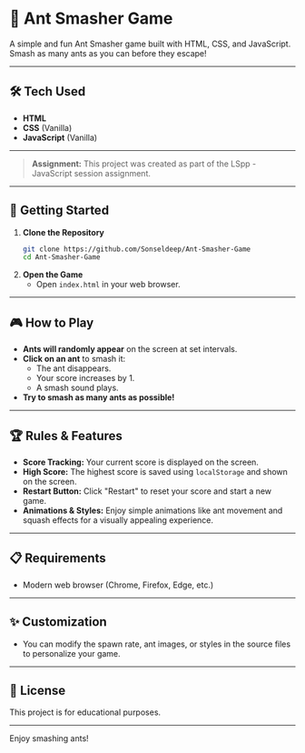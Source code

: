 # 🐜 Ant Smasher Game

A simple and fun Ant Smasher game built with HTML, CSS, and JavaScript. Smash as many ants as you can before they escape!

---

## 🛠️ Tech Used

- **HTML**
- **CSS** (Vanilla)
- **JavaScript** (Vanilla)

---

> **Assignment:** This project was created as part of the LSpp - JavaScript session assignment.

---

## 🚀 Getting Started

1. **Clone the Repository**
   ```bash
   git clone https://github.com/Sonseldeep/Ant-Smasher-Game
   cd Ant-Smasher-Game
   ```
2. **Open the Game**
   - Open `index.html` in your web browser.

---

## 🎮 How to Play

- **Ants will randomly appear** on the screen at set intervals.
- **Click on an ant** to smash it:
  - The ant disappears.
  - Your score increases by 1.
  - A smash sound plays.
- **Try to smash as many ants as possible!**

---

## 🏆 Rules & Features

- **Score Tracking:** Your current score is displayed on the screen.
- **High Score:** The highest score is saved using `localStorage` and shown on the screen.
- **Restart Button:** Click "Restart" to reset your score and start a new game.
- **Animations & Styles:** Enjoy simple animations like ant movement and squash effects for a visually appealing experience.

---

## 📋 Requirements

- Modern web browser (Chrome, Firefox, Edge, etc.)

---

## ✨ Customization

- You can modify the spawn rate, ant images, or styles in the source files to personalize your game.

---

## 📄 License

This project is for educational purposes.

---

Enjoy smashing ants!
